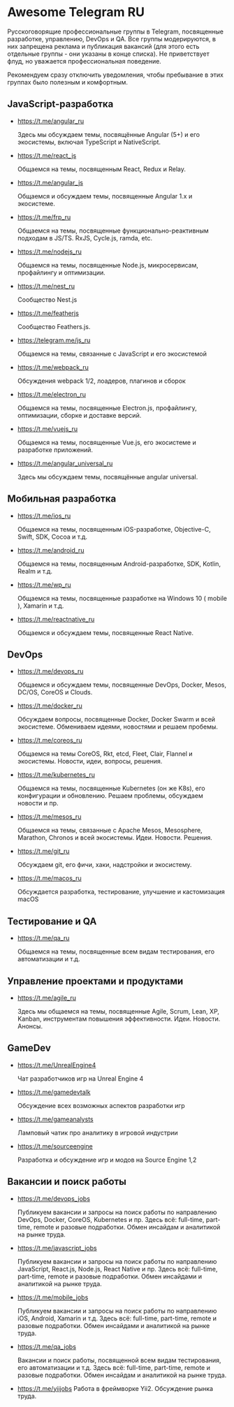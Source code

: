 Awesome Telegram RU
===================

Русскоговорящие профессиональные группы в Telegram, посвященные разработке, управлению, DevOps и QA. Все группы модерируются, в них запрещена реклама и публикация вакансий (для этого есть отдельные группы - они указаны в конце списка). Не приветствует флуд, но уважается профессиональная поведение. 

Рекомендуем сразу отключить уведомления, чтобы пребывание в этих группах было полезным и комфортным.

## JavaScript-разработка

+ https://t.me/angular_ru

  Здесь мы обсуждаем темы, посвящённые Angular (5+) и его экосистемы, включая TypeScript и NativeScript.

+ https://t.me/react_js

  Общаемся на темы, посвященным React, Redux и Relay.

+ https://t.me/angular_js

  Общаемся и обсуждаем темы, посвященные Angular 1.x и экосистеме.
  
+ https://t.me/frp_ru

  Общаемся на темы, посвященные функционально-реактивным подходам в JS/TS. RxJS, Cycle.js, ramda, etc.

+ https://t.me/nodejs_ru
  
  Общаемся на темы, посвященные Node.js, микросервисам, профайлингу и оптимизации.
  
+ https://t.me/nest_ru

  Сообщество Nest.js
  
+ https://t.me/featherjs

  Сообщество Feathers.js.

+ https://telegram.me/js_ru

  Общаемся на темы, связанные с JavaScript и его экосистемой

+ https://t.me/webpack_ru

  Обсуждения webpack 1/2, лоадеров, плагинов и сборок

+ https://t.me/electron_ru

  Общаемся на темы, посвященные Electron.js, профайлингу, оптимизации, сборке и доставке версий.
  
+ https://t.me/vuejs_ru

  Общаемся на темы, посвященные Vue.js, его экосистеме и разработке приложений. 
  
+ https://t.me/angular_universal_ru

  Здесь мы обсуждаем темы, посвящённые angular universal.

## Mобильная разработка

+ https://t.me/ios_ru

  Общаемся на темы, посвященным iOS-разработке, Objective-C, Swift, SDK, Cocoa и т.д.
  
+ https://t.me/android_ru
  
  Общаемся на темы, посвященным Android-разработке, SDK, Kotlin, Realm и т.д.
  
+ https://t.me/wp_ru

  Общаемся на темы, посвященные разработке на Windows 10 ( mobile ), Xamarin и т.д.

+ https://t.me/reactnative_ru
  
  Общаемся и обсуждаем темы, посвященные React Native.

## DevOps

+ https://t.me/devops_ru

  Общаемся и обсуждаем темы, посвященные DevOps, Docker, Mesos, DC/OS, CoreOS и Clouds.

+ https://t.me/docker_ru
  
  Обсуждаем вопросы, посвященные Docker, Docker Swarm и всей экосистеме. Обмениваем идеями, новостями и решаем пробемы.

+ https://t.me/coreos_ru

  Общаемся на темы CoreOS, Rkt, etcd, Fleet, Clair, Flannel и экосистемы. Новости, идеи, вопросы, решения.

+ https://t.me/kubernetes_ru

  Общаемся на темы, посвященные Kubernetes (он же K8s), его конфигурации и обновлению. Решаем проблемы, обсуждаем новости и пр.

+ https://t.me/mesos_ru

  Общаемся на темы, связанные с Apache Mesos, Mesosphere, Marathon, Chronos и всей экосистемы. Идеи. Новости. Решения.

+ https://t.me/git_ru

  Обсуждаем git, его фичи, хаки, надстройки и экосистему.

+ https://t.me/macos_ru

  Обсуждается разработка, тестирование, улучшение и кастомизация macOS


## Тестирование и QA

+ https://t.me/qa_ru

  Общаемся на темы, посвященные всем видам тестирования, его автоматизации и т.д.

## Управление проектами и продуктами

+ https://t.me/agile_ru

  Здесь мы общаемся на темы, посвященные Agile, Scrum, Lean, XP, Kanban, инструментам повышения эффективности. Идеи. Новости. Анонсы.
  
## GameDev

+ https://t.me/UnrealEngine4

  Чат разработчиков игр на Unreal Engine 4
  
+ https://t.me/gamedevtalk

  Обсуждение всех возможных аспектов разработки игр
  
+ https://t.me/gameanalysts

  Ламповый чатик про аналитику в игровой индустрии
  
+ https://t.me/sourceengine

  Разработка и обсуждение игр и модов на Source Engine 1,2

## Вакансии и поиск работы

- https://t.me/devops_jobs
  
  Публикуем вакансии и запросы на поиск работы по направлению DevOps, Docker, CoreOS, Kubernetes и пр. Здесь всё: full-time, part-time, remote и разовые подработки. Обмен инсайдам и аналитикой на рынке труда.

- https://t.me/javascript_jobs

  Публикуем вакансии и запросы на поиск работы по направлению JavaScript, React.js, Node.js, React Native и пр. Здесь всё: full-time, part-time, remote и разовые подработки. Обмен инсайдами и аналитикой на рынке труда.

- https://t.me/mobile_jobs
  
  Публикуем вакансии и запросы на поиск работы по направлению iOS, Android, Xamarin и т.д. Здесь всё: full-time, part-time, remote и разовые подработки. Обмен инсайдами и аналитикой на рынке труда.

- https://t.me/qa_jobs
 
  Вакансии и поиск работы, посвященной всем видам тестирования, его автоматизации и т.д. Здесь всё: full-time, part-time, remote и разовые подработки. Обмен инсайдам и аналитикой на рынке труда.

- https://t.me/yiijobs
  Работа в фреймворке Yii2. Обсуждение рынка труда.
